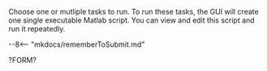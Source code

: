 
Choose one or mutliple tasks to run. To run these tasks, the GUI will create one
single executable Matlab script. You can view and edit this script and run it
repeatedly.


--8<-- "mkdocs/rememberToSubmit.md"


?FORM?

